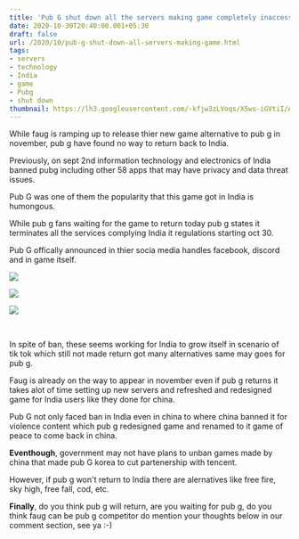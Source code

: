 ```yaml
---
title: 'Pub G shut down all the servers making game completely inaccessible in India !'
date: 2020-10-30T20:40:00.001+05:30
draft: false
url: /2020/10/pub-g-shut-down-all-servers-making-game.html
tags: 
- servers
- technology
- India
- game
- Pubg
- shut down
thumbnail: https://lh3.googleusercontent.com/-kfjw3zLVoqs/X5ws-iGVtiI/AAAAAAAACBc/NLU_5fa0l0o2P4_PCevoJLUsZ0FzbY9dQCLcBGAsYHQ/s1600/1604070645510245-0.png
---
```


  

While faug is ramping up to release thier new game alternative to pub g in november, pub g have found no way to return back to India.

  

Previously, on sept 2nd information technology and electronics of India banned pubg including other 58 apps that may have privacy and data threat issues.

  

Pub G was one of them the popularity that this game got in India is humongous.

  

While pub g fans waiting for the game to return today pub g states it terminates all the services complying India it regulations starting oct 30.

  

Pub G offically announced in thier socia media handles facebook, discord and in game itself.

  

 ![](https://lh3.googleusercontent.com/-iV3OZEF5Djc/X5wwGhCOdDI/AAAAAAAACBw/bfhn267dA4c5QzBYjd7vQYm1td1Aw-GDwCLcBGAsYHQ/s1600/1604071446828072-0.png) 

  

 ![](https://lh3.googleusercontent.com/-uZbVSKLfZMQ/X5wwF7CtlJI/AAAAAAAACBs/izbsF71zDrEytL2DA-c8eLUOeUS4P0iHwCLcBGAsYHQ/s1600/1604071443373386-1.png) 

  

 ![](https://lh3.googleusercontent.com/-3uUt9-RzUC0/X5wwFBP5iUI/AAAAAAAACBo/AhLRyVrd6sQHJNU-bTCUcjDzq_Br-irZACLcBGAsYHQ/s1600/1604071439920996-2.png) 

                          

  

  

In spite of ban, these seems working for India to grow itself in scenario of tik tok which still not made return got many alternatives same may goes for pub g.

  

Faug is already on the way to appear in november even if pub g returns it takes alot of time setting up new servers and refreshed and redesigned game for India users like they done for china.

  

Pub G not only faced ban in India even in china to where china banned it for violence content which pub g redesigned game and renamed to it game of peace to come back in china.

  

**Eventhough**, government may not have plans to unban games made by china that made pub G korea to cut partenership with tencent.

  

However, if pub g won't return to India there are alernatives like free fire, sky high, free fall, cod, etc.

  

**Finally**, do you think pub g will return, are you waiting for pub g, do you think faug can be pub g competitor do mention your thoughts below in our comment section, see ya :-)